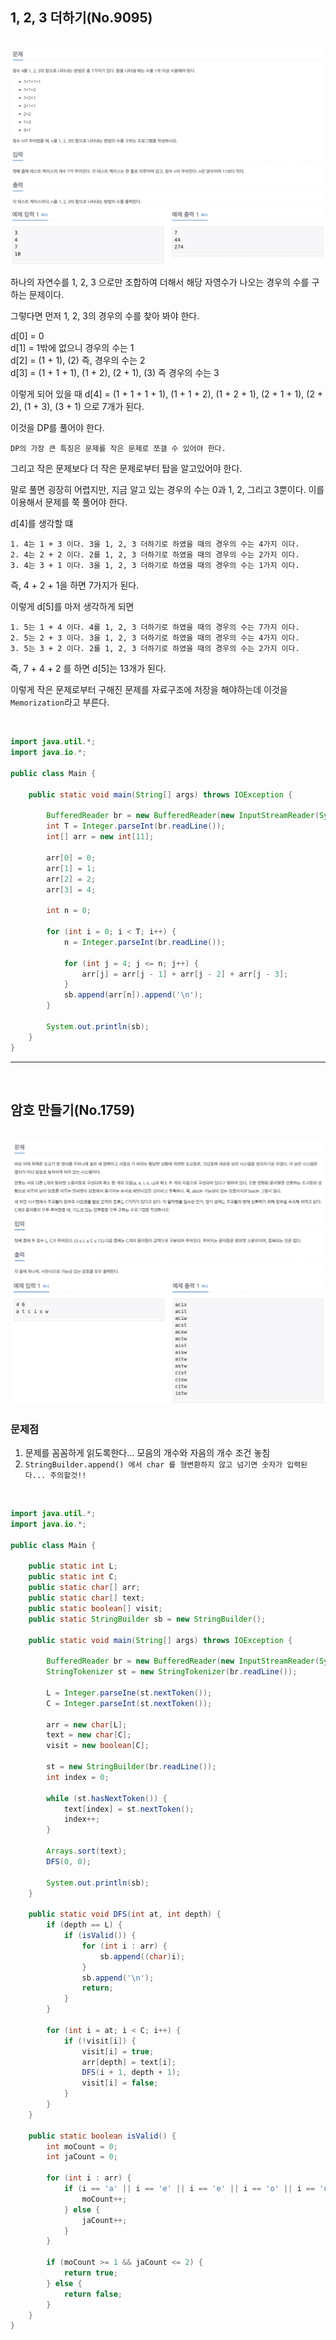 ## 1, 2, 3 더하기(No.9095)

<br>

<img src="img/img31.png">

<br>

<img src="img/img32.png">

<br>

하나의 자연수를 1, 2, 3 으로만 조합하여 더해서 해당 자영수가 나오는 경우의 수를 구하는 문제이다.   

그렇다면 먼저 1, 2, 3의 경우의 수를 찾아 봐야 한다.  

d[0] = 0   
d[1] = 1밖에 없으니 경우의 수는 1   
d[2] = (1 + 1), (2) 즉, 경우의 수는 2   
d[3] = (1 + 1 + 1), (1 + 2), (2 + 1), (3) 즉 경우의 수는 3     

이렇게 되어 있을 때 d[4] = (1 + 1 + 1 + 1), (1 + 1 + 2), (1 + 2 + 1), (2 + 1 + 1), (2 + 2), (1 + 3), (3 + 1) 으로 7개가 된다.   

이것을 DP를 풀어야 한다.   

`DP의 가장 큰 특징은 문제를 작은 문제로 쪼갤 수 있어야 한다.`

그리고 작은 문제보다 더 작은 문제로부터 탑을 알고있어야 한다.   

말로 풀면 굉장히 어렵지만, 지금 알고 있는 경우의 수는 0과 1, 2, 그리고 3뿐이다. 이를 이용해서 문제를 쭉 풀어야 한다.   

d[4]를 생각할 떄   

    1. 4는 1 + 3 이다. 3을 1, 2, 3 더하기로 하였을 때의 경우의 수는 4가지 이다.      
    2. 4는 2 + 2 이다. 2를 1, 2, 3 더하기로 하였을 때의 경우의 수는 2가지 이다.   
    3. 4는 3 + 1 이다. 3을 1, 2, 3 더하기로 하였을 때의 경우의 수는 1가지 이다.   

즉, 4 + 2 + 1을 하면 7가지가 된다.   

이렇게 d[5]를 마저 생각하게 되면   
    
    1. 5는 1 + 4 이다. 4를 1, 2, 3 더하기로 하였을 때의 경우의 수는 7가지 이다.   
    2. 5는 2 + 3 이다. 3을 1, 2, 3 더하기로 하였을 때의 경우의 수는 4가지 이다.   
    3. 5는 3 + 2 이다. 2를 1, 2, 3 더하기로 하였을 때의 경우의 수는 2가지 이다.

즉, 7 + 4 + 2 를 하면 d[5]는 13개가 된다.   

이렇게 작은 문제로부터 구해진 문제를 자료구조에 저장을 해야하는데 이것을 `Memorization`라고 부른다.   

<br>


```Java
import java.util.*;
import java.io.*;

public class Main {

    public static void main(String[] args) throws IOException {

        BufferedReader br = new BufferedReader(new InputStreamReader(System.in));
        int T = Integer.parseInt(br.readLine());
        int[] arr = new int[11];

        arr[0] = 0;
        arr[1] = 1;
        arr[2] = 2;
        arr[3] = 4;

        int n = 0;

        for (int i = 0; i < T; i++) {
            n = Integer.parseInt(br.readLine());

            for (int j = 4; j <= n; j++) {
                arr[j] = arr[j - 1] + arr[j - 2] + arr[j - 3];
            }
            sb.append(arr[n]).append('\n');
        }

        System.out.println(sb);
    }
}
```

---

<br>

## 암호 만들기(No.1759)

<br>

<img src="img/img33.png">

<br>

<img src="img/img34.png">

<br>

### 문제점   

1. 문제를 꼼꼼하게 읽도록한다... 모음의 개수와 자음의 개수 조건 놓침
2. `StringBuilder.append() 에서 char 를 형변환하지 않고 넘기면 숫자가 입력된다... 주의할것!!`   

<br>

```Java
import java.util.*;
import java.io.*;

public class Main {

    public static int L;
    public static int C;
    public static char[] arr;
    public static char[] text;
    public static boolean[] visit;
    public static StringBuilder sb = new StringBuilder();

    public static void main(String[] args) throws IOException {

        BufferedReader br = new BufferedReader(new InputStreamReader(System.in));
        StringTokenizer st = new StringTokenizer(br.readLine());

        L = Integer.parseIne(st.nextToken());
        C = Integer.parseInt(st.nextToken());
        
        arr = new char[L];
        text = new char[C];
        visit = new boolean[C];

        st = new StringBuilder(br.readLine());
        int index = 0;

        while (st.hasNextToken()) {
            text[index] = st.nextToken();
            index++;
        }

        Arrays.sort(text);
        DFS(0, 0);

        System.out.println(sb);
    }

    public static void DFS(int at, int depth) {
        if (depth == L) {
            if (isValid()) {
                for (int i : arr) {
                    sb.append((char)i);
                }
                sb.append('\n');
                return;
            }
        }

        for (int i = at; i < C; i++) {
            if (!visit[i]) {
                visit[i] = true;
                arr[depth] = text[i];
                DFS(i + 1, depth + 1);
                visit[i] = false;
            }
        }
    }

    public static boolean isValid() {
        int moCount = 0;
        int jaCount = 0;

        for (int i : arr) {
            if (i == 'a' || i == 'e' || i == 'e' || i == 'o' || i == 'u') {
                moCount++;
            } else {
                jaCount++;
            }
        }

        if (moCount >= 1 && jaCount <= 2) {
            return true;
        } else {
            return false;
        }
    }
}
```
